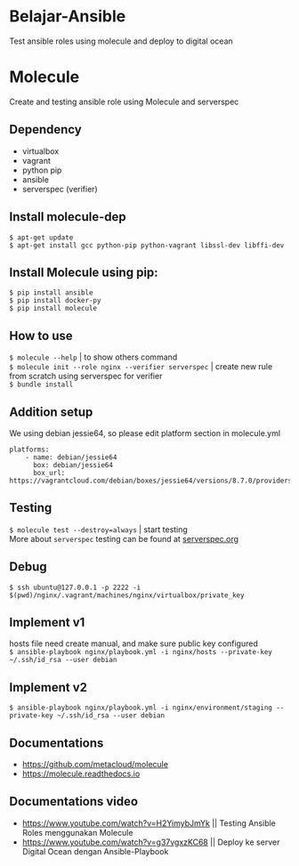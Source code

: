 # Belajar-Ansible
Test ansible roles using molecule and deploy to digital ocean

# Molecule
Create and testing ansible role using Molecule and serverspec

## Dependency
* virtualbox
* vagrant
* python pip
* ansible
* serverspec (verifier)

## Install molecule-dep
```
$ apt-get update
$ apt-get install gcc python-pip python-vagrant libssl-dev libffi-dev
```

## Install Molecule using pip:
```
$ pip install ansible
$ pip install docker-py
$ pip install molecule
```

## How to use
`$ molecule --help` | to show others command  
`$ molecule init --role nginx --verifier serverspec` | create new rule from scratch using serverspec for verifier  
`$ bundle install`  

## Addition setup
We using debian jessie64, so please edit platform section in molecule.yml  
```
platforms:
    - name: debian/jessie64
      box: debian/jessie64
      box_url: https://vagrantcloud.com/debian/boxes/jessie64/versions/8.7.0/providers/virtualbox.box
```

## Testing
`$ molecule test --destroy=always` | start testing  
More about `serverspec` testing can be found at [serverspec.org](http://serverspec.org/resource_types.html)

## Debug  
`$ ssh ubuntu@127.0.0.1 -p 2222 -i $(pwd)/nginx/.vagrant/machines/nginx/virtualbox/private_key`

## Implement v1
hosts file need create manual, and make sure public key configured  
`$ ansible-playbook nginx/playbook.yml -i nginx/hosts --private-key ~/.ssh/id_rsa --user debian`

## Implement v2
`$ ansible-playbook nginx/playbook.yml -i nginx/environment/staging --private-key ~/.ssh/id_rsa --user debian`

## Documentations
* https://github.com/metacloud/molecule
* https://molecule.readthedocs.io

## Documentations video
* https://www.youtube.com/watch?v=H2YimybJmYk || Testing Ansible Roles menggunakan Molecule 
* https://www.youtube.com/watch?v=g37vgxzKC68 || Deploy ke server Digital Ocean dengan Ansible-Playbook 
